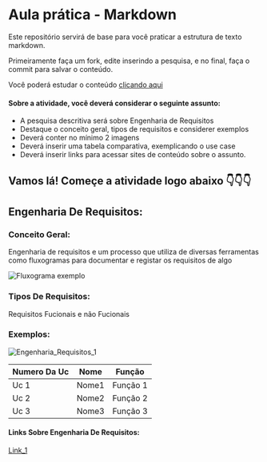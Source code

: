 # Aula prática - Markdown

Este repositório servirá de base para você praticar a estrutura de texto markdown. 

Primeiramente faça um fork, edite inserindo a pesquisa, e no final, faça o commit para salvar o conteúdo.

Você poderá estudar o conteúdo [clicando aqui](https://docs.pipz.com/central-de-ajuda/learning-center/guia-basico-de-markdown#open)

#### Sobre a atividade, você deverá considerar o seguinte assunto:

- A pesquisa descritiva será sobre Engenharia de Requisitos
- Destaque o conceito geral, tipos de requisitos e considerer exemplos
- Deverá conter no mínimo 2 imagens
- Deverá inserir uma tabela comparativa, exemplicando o use case
- Deverá inserir links para acessar sites de conteúdo sobre o assunto.


## Vamos lá! Começe a atividade logo abaixo 👇👇👇

## Engenharia De Requisitos:

### Conceito Geral:
Engenharia de requisitos e um processo que utiliza de diversas ferramentas como fluxogramas para documentar e registar os requisitos de algo 

![Fluxograma exemplo](https://github.com/Davi8002/AulaMarkdown/assets/164496370/147ff8d9-b0a2-4136-b3f8-028a21b8e291)

### Tipos De Requisitos:
Requisitos Fucionais e não Fucionais 

### Exemplos:



![Engenharia_Requisitos_1](https://github.com/Davi8002/AulaMarkdown/assets/164496370/9460f8f8-32fb-4936-99ca-a6ab6e6c7d85)

   Numero Da Uc | Nome | Função
---------------------|------|-------
Uc 1                 | Nome1 | Função 1
Uc 2                 | Nome2 | Função 2
Uc 3                 | Nome3 | Função 3




#### Links Sobre Engenharia De Requisitos:

[Link_1](https://querobolsa.com.br/revista/engenharia-de-requisitos)



